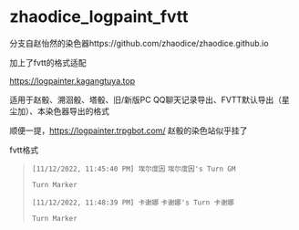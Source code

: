 # zhaodice_logpaint_fvtt

分支自赵怡然的染色器https://github.com/zhaodice/zhaodice.github.io

加上了fvtt的格式适配

https://logpainter.kagangtuya.top

适用于赵骰、溯洄骰、塔骰、旧/新版PC QQ聊天记录导出、FVTT默认导出（星尘加）、本染色器导出的格式

顺便一提，https://logpainter.trpgbot.com/  赵骰的染色站似乎挂了

fvtt格式

> `[11/12/2022, 11:45:40 PM] 埃尔度因`
> `埃尔度因's Turn GM`
>
> `Turn Marker`
>
> `[11/12/2022, 11:48:39 PM] 卡谢娜`
> `卡谢娜's Turn 卡谢娜`
>
> `Turn Marker`
